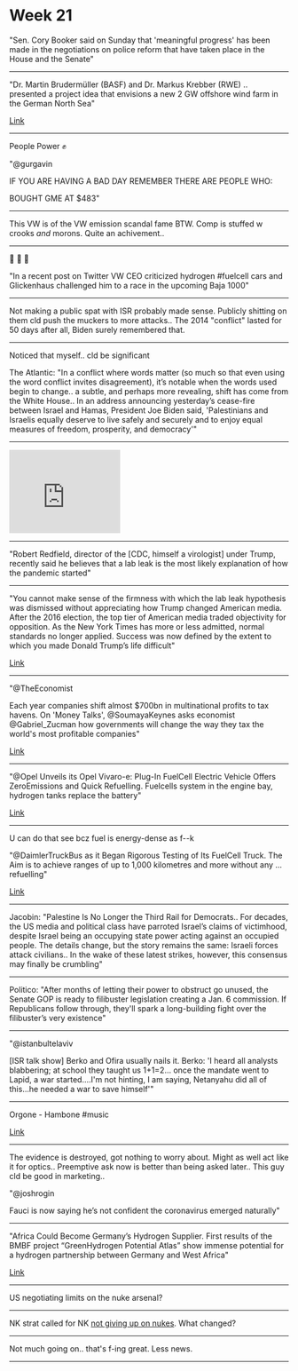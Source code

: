 # Week 21

"Sen. Cory Booker said on Sunday that 'meaningful progress' has been
made in the negotiations on police reform that have taken place in the
House and the Senate"

---

"Dr. Martin Brudermüller (BASF) and Dr. Markus Krebber (RWE) ..
presented a project idea that envisions a new 2 GW offshore wind farm
in the German North Sea"

[Link](https://www.greencarcongress.com/2021/05/20210523-basf.html)

---

People Power ✊

"@gurgavin

IF YOU ARE HAVING A BAD DAY REMEMBER THERE ARE PEOPLE WHO: 

BOUGHT GME AT $483"

---

This VW is of the VW emission scandal fame BTW. Comp is stuffed w
crooks *and* morons. Quite an achivement..

---

🤣 🤣 🤣 

"In a recent post on Twitter VW CEO criticized hydrogen #fuelcell cars
and Glickenhaus challenged him to a race in the upcoming Baja 1000"

---

Not making a public spat with ISR probably made sense. Publicly
shitting on them cld push the muckers to more attacks.. The 2014
"conflict" lasted for 50 days after all, Biden surely remembered that.

---

Noticed that myself.. cld be significant

The Atlantic: "In a conflict where words matter (so much so that even
using the word conflict invites disagreement), it’s notable when the
words used begin to change.. a subtle, and perhaps more revealing,
shift has come from the White House.. In an address announcing
yesterday’s cease-fire between Israel and Hamas, President Joe Biden
said, 'Palestinians and Israelis equally deserve to live safely and
securely and to enjoy equal measures of freedom, prosperity, and
democracy'"

---

<iframe width="200" src="https://www.youtube.com/embed/rLJ1JpnkVc8?start=40&end=56" title="YouTube video player" frameborder="0" allow="accelerometer; autoplay; clipboard-write; encrypted-media; gyroscope; picture-in-picture" allowfullscreen></iframe>

---

"Robert Redfield, director of the [CDC, himself a virologist] under
Trump, recently said he believes that a lab leak is the most likely
explanation of how the pandemic started"

---

"You cannot make sense of the firmness with which the lab leak
hypothesis was dismissed without appreciating how Trump changed
American media. After the 2016 election, the top tier of American
media traded objectivity for opposition. As the New York Times has
more or less admitted, normal standards no longer applied. Success was
now defined by the extent to which you made Donald Trump’s life
difficult"

[Link](https://thecritic.co.uk/letter-from-washington-the-great-lab-leak-u-turn/)

---

"@TheEconomist

Each year companies shift almost $700bn in multinational profits to
tax havens. On 'Money Talks', @SoumayaKeynes asks economist
@Gabriel_Zucman how governments will change the way they tax the
world's most profitable companies"

[Link](https://twitter.com/TheEconomist/status/1396163740446380035)

---

"@Opel Unveils its Opel Vivaro-e: Plug-In FuelCell Electric Vehicle
Offers ZeroEmissions and Quick Refuelling. Fuelcells system in the
engine bay, hydrogen tanks replace the battery"

[Link](https://bit.ly/2SM6Ii7)

---

U can do that see bcz fuel is energy-dense as f--k

"@DaimlerTruckBus as it Began Rigorous Testing of Its FuelCell
Truck. The Aim is to achieve ranges of up to 1,000 kilometres and more
without any ... refuelling"

[Link](https://bit.ly/33XedFo )

---

Jacobin: "Palestine Is No Longer the Third Rail for Democrats.. For
decades, the US media and political class have parroted Israel’s
claims of victimhood, despite Israel being an occupying state power
acting against an occupied people. The details change, but the story
remains the same: Israeli forces attack civilians.. In the wake of
these latest strikes, however, this consensus may finally be
crumbling"

---

Politico: "After months of letting their power to obstruct go unused,
the Senate GOP is ready to filibuster legislation creating a Jan. 6
commission. If Republicans follow through, they'll spark a
long-building fight over the filibuster’s very existence"

---

"@istanbultelaviv

[ISR talk show] Berko and Ofira usually nails it. Berko: 'I heard all
analysts blabbering; at school they taught us 1+1=2... once the
mandate went to Lapid, a war started....I'm not hinting, I am saying,
Netanyahu did all of this...he needed a war to save himself'"

---

Orgone - Hambone \#music

[Link](https://youtu.be/TZvOoOUXgBc)

---

The evidence is destroyed, got nothing to worry about. Might as well
act like it for optics.. Preemptive ask now is better than being asked
later.. This guy cld be good in marketing.. 

"@joshrogin

Fauci is now saying he’s not confident the coronavirus emerged naturally"

---

"Africa Could Become Germany’s Hydrogen Supplier. First results of the
BMBF project “GreenHydrogen Potential Atlas” show immense potential
for a hydrogen partnership between Germany and West Africa"

[Link](https://bit.ly/3u8RrF2)

---

US negotiating limits on the nuke arsenal?

---

NK strat called for NK [not giving up on nukes](2021/03/unrivaled-beckley.md#noko).
What changed?

---

Not much going on.. that's f-ing great. Less news. 

---


